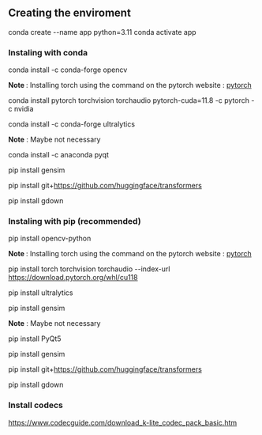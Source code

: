 ## Creating the enviroment
conda create --name app python=3.11 
conda activate app

### Instaling with conda
conda install -c conda-forge opencv

<b> Note </b>: Installing torch using the command on the pytorch website : [pytorch](https://pytorch.org/)

conda install pytorch torchvision torchaudio pytorch-cuda=11.8 -c pytorch -c nvidia

conda install -c conda-forge ultralytics

<b>Note</b> : Maybe not necessary

conda install -c anaconda pyqt

pip install gensim

pip install git+https://github.com/huggingface/transformers

pip install gdown


### Instaling with pip (recommended)

pip install opencv-python

<b> Note </b>: Installing torch using the command on the pytorch website : [pytorch](https://pytorch.org/)

pip install torch torchvision torchaudio --index-url https://download.pytorch.org/whl/cu118

pip install ultralytics

pip install gensim

<b>Note</b> : Maybe not necessary

pip install PyQt5

pip install gensim

pip install git+https://github.com/huggingface/transformers

pip install gdown


### Install codecs

https://www.codecguide.com/download_k-lite_codec_pack_basic.htm